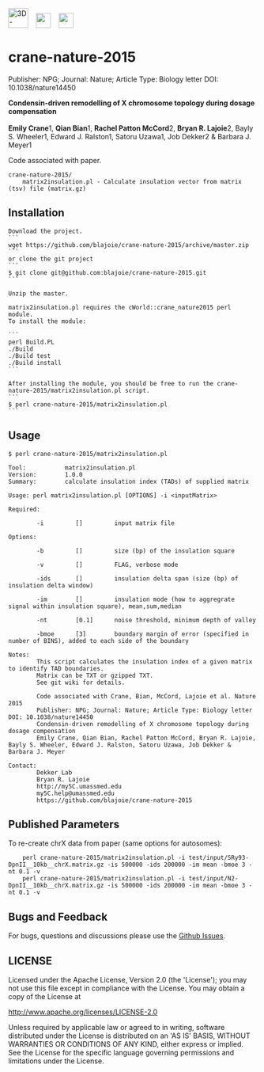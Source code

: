 <img height=40 src='http://my5C.umassmed.edu/images/3DG.png' title='3D-Genome' />
&nbsp;&nbsp;
<img height=30 src='http://my5C.umassmed.edu/images/dekkerlabbioinformatics.gif' />
&nbsp;&nbsp;
<img height=30 src='http://my5C.umassmed.edu/images/umasslogo.gif' />

# crane-nature-2015

Publisher: NPG; 
Journal: Nature; 
Article Type: Biology letter
DOI: 10.1038/nature14450

<b>Condensin-driven remodelling of X chromosome topology during dosage compensation</b>
<br><br>
<b>Emily Crane</b>1, <b>Qian Bian</b>1, <b>Rachel Patton McCord</b>2, <b>Bryan R. Lajoie</b>2, Bayly S. Wheeler1, Edward J. Ralston1, Satoru Uzawa1, Job Dekker2 & Barbara J. Meyer1 

Code associated with paper.

```
crane-nature-2015/
	matrix2insulation.pl - Calculate insulation vector from matrix (tsv) file (matrix.gz)
```
## Installation
	
	Download the project.
	```
	wget https://github.com/blajoie/crane-nature-2015/archive/master.zip
	```
	or clone the git project
	```
	$ git clone git@github.com:blajoie/crane-nature-2015.git
	```
	
	Unzip the master.
	
	matrix2insulation.pl requires the cWorld::crane_nature2015 perl module.
	To install the module:
	
	```
	perl Build.PL
	./Build
	./Build test
	./Build install
	```
	
	After installing the module, you should be free to run the crane-nature-2015/matrix2insulation.pl script.
	```
	$ perl crane-nature-2015/matrix2insulation.pl
	```

## Usage

```
$ perl crane-nature-2015/matrix2insulation.pl

Tool:           matrix2insulation.pl
Version:        1.0.0
Summary:        calculate insulation index (TADs) of supplied matrix

Usage: perl matrix2insulation.pl [OPTIONS] -i <inputMatrix>

Required:

        -i         []         input matrix file

Options:

        -b         []         size (bp) of the insulation square

        -v         []         FLAG, verbose mode

        -ids       []         insulation delta span (size (bp) of insulation delta window)

        -im        []         insulation mode (how to aggregrate signal within insulation square), mean,sum,median

        -nt        [0.1]      noise threshold, minimum depth of valley

        -bmoe      [3]        boundary margin of error (specified in number of BINS), added to each side of the boundary

Notes:
        This script calculates the insulation index of a given matrix to identify TAD boundaries.
        Matrix can be TXT or gzipped TXT.
        See git wiki for details.

        Code associated with Crane, Bian, McCord, Lajoie et al. Nature 2015
        Publisher: NPG; Journal: Nature; Article Type: Biology letter DOI: 10.1038/nature14450
        Condensin-driven remodelling of X chromosome topology during dosage compensation 
        Emily Crane, Qian Bian, Rachel Patton McCord, Bryan R. Lajoie, Bayly S. Wheeler, Edward J. Ralston, Satoru Uzawa, Job Dekker & Barbara J. Meyer

Contact:
        Dekker Lab
        Bryan R. Lajoie
        http://my5C.umassmed.edu
        my5C.help@umassmed.edu
        https://github.com/blajoie/crane-nature-2015
```

## Published Parameters

To re-create chrX data from paper (same options for autosomes):
```
	perl crane-nature-2015/matrix2insulation.pl -i test/input/SRy93-DpnII__10kb__chrX.matrix.gz -is 500000 -ids 200000 -im mean -bmoe 3 -nt 0.1 -v
	perl crane-nature-2015/matrix2insulation.pl -i test/input/N2-DpnII__10kb__chrX.matrix.gz -is 500000 -ids 200000 -im mean -bmoe 3 -nt 0.1 -v
```

## Bugs and Feedback

For bugs, questions and discussions please use the [Github Issues](https://github.com/blajoie/c-world-encode/issues).

## LICENSE

Licensed under the Apache License, Version 2.0 (the 'License');
you may not use this file except in compliance with the License.
You may obtain a copy of the License at

<http://www.apache.org/licenses/LICENSE-2.0>

Unless required by applicable law or agreed to in writing, software
distributed under the License is distributed on an 'AS IS' BASIS,
WITHOUT WARRANTIES OR CONDITIONS OF ANY KIND, either express or implied.
See the License for the specific language governing permissions and
limitations under the License.